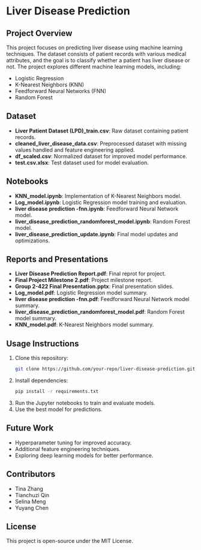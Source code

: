 # Liver Disease Prediction

## Project Overview
This project focuses on predicting liver disease using machine learning techniques. The dataset consists of patient records with various medical attributes, and the goal is to classify whether a patient has liver disease or not. The project explores different machine learning models, including:
- Logistic Regression
- K-Nearest Neighbors (KNN)
- Feedforward Neural Networks (FNN)
- Random Forest

## Dataset
- **Liver Patient Dataset (LPD)_train.csv**: Raw dataset containing patient records.
- **cleaned_liver_disease_data.csv**: Preprocessed dataset with missing values handled and feature engineering applied.
- **df_scaled.csv**: Normalized dataset for improved model performance.
- **test.csv.xlsx**: Test dataset used for model evaluation.

## Notebooks
- **KNN_model.ipynb**: Implementation of K-Nearest Neighbors model.
- **Log_model.ipynb**: Logistic Regression model training and evaluation.
- **liver disease prediction -fnn.ipynb**: Feedforward Neural Network model.
- **liver_disease_prediction_randomforest_model.ipynb**: Random Forest model.
- **liver_disease_prediction_update.ipynb**: Final model updates and optimizations.

## Reports and Presentations
- **Liver Disease Prediction Report.pdf**: Final reprot for project.
- **Final Project Milestone 2.pdf**: Project milestone report.
- **Group 2-422 Final Presentation.pptx**: Final presentation slides.
- **Log_model.pdf**: Logistic Regression model summary.
- **liver disease prediction -fnn.pdf**: Feedforward Neural Network model summary.
- **liver_disease_prediction_randomforest_model.pdf**: Random Forest model summary.
- **KNN_model.pdf**: K-Nearest Neighbors model summary.

## Usage Instructions
1. Clone this repository:
   ```bash
   git clone https://github.com/your-repo/liver-disease-prediction.git
   ```
2. Install dependencies:
   ```bash
   pip install -r requirements.txt
   ```
3. Run the Jupyter notebooks to train and evaluate models.
4. Use the best model for predictions.

## Future Work
- Hyperparameter tuning for improved accuracy.
- Additional feature engineering techniques.
- Exploring deep learning models for better performance.

## Contributors
- Tina Zhang
- Tianchuzi Qin
- Selina Meng
- Yuyang Chen

## License
This project is open-source under the MIT License.

